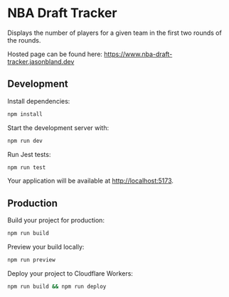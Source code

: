 # NBA Draft Tracker

Displays the number of players for a given team in the first two rounds of the rounds.

Hosted page can be found here: https://www.nba-draft-tracker.jasonbland.dev

## Development

Install dependencies:

```bash
npm install
```

Start the development server with:

```bash
npm run dev
```

Run Jest tests:

```bash
npm run test
```

Your application will be available at [http://localhost:5173](http://localhost:5173).

## Production

Build your project for production:

```bash
npm run build
```

Preview your build locally:

```bash
npm run preview
```

Deploy your project to Cloudflare Workers:

```bash
npm run build && npm run deploy
```

